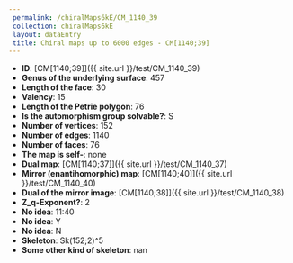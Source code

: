 ```yaml
--- 
 permalink: /chiralMaps6kE/CM_1140_39 
 collection: chiralMaps6kE
 layout: dataEntry
 title: Chiral maps up to 6000 edges - CM[1140;39]
---
```


- **ID**: [CM[1140;39]]({{ site.url }}/test/CM_1140_39)
- **Genus of the underlying surface**: 457
- **Length of the face**: 30
- **Valency**: 15
- **Length of the Petrie polygon**: 76
- **Is the automorphism group solvable?**: S
- **Number of vertices**: 152
- **Number of edges**: 1140
- **Number of faces**: 76
- **The map is self-**: none
- **Dual map**: [CM[1140;37]]({{ site.url }}/test/CM_1140_37)
- **Mirror (enantihomorphic) map**: [CM[1140;40]]({{ site.url }}/test/CM_1140_40)
- **Dual of the mirror image**: [CM[1140;38]]({{ site.url }}/test/CM_1140_38)
- **Z_q-Exponent?**: 2
- **No idea**:  11:40
- **No idea**: Y
- **No idea**: N
- **Skeleton**: Sk(152;2)^5
- **Some other kind of skeleton**: nan
